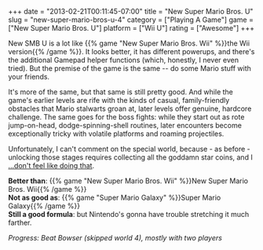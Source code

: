 +++
date = "2013-02-21T00:11:45-07:00"
title = "New Super Mario Bros. U"
slug = "new-super-mario-bros-u-4"
category = ["Playing A Game"]
game = ["New Super Mario Bros. U"]
platform = ["Wii U"]
rating = ["Awesome"]
+++

New SMB U is a lot like {{% game "New Super Mario Bros. Wii" %}}the Wii version{{% /game %}}.  It looks better, it has different powerups, and there's the additional Gamepad helper functions (which, honestly, I never even tried).  But the premise of the game is the same -- do some Mario stuff with your friends.

It's more of the same, but that same is still pretty good.  And while the game's earlier levels are rife with the kinds of casual, family-friendly obstacles that Mario stalwarts groan at, later levels offer genuine, hardcore challenge.  The same goes for the boss fights: while they start out as rote jump-on-head, dodge-spinning-shell routines, later encounters become exceptionally tricky with volatile platforms and roaming projectiles.

Unfortunately, I can't comment on the special world, because - as before - unlocking those stages requires collecting all the goddamn star coins, and I <a href="http://knowyourmeme.com/memes/sweet-brown-aint-nobody-got-time-for-that">...don't feel like doing that</a>.

<b>Better than</b>: {{% game "New Super Mario Bros. Wii" %}}New Super Mario Bros. Wii{{% /game %}}  
<b>Not as good as</b>: {{% game "Super Mario Galaxy" %}}Super Mario Galaxy{{% /game %}}  
<b>Still a good formula</b>: but Nintendo's gonna have trouble stretching it much farther.

<i>Progress: Beat Bowser (skipped world 4), mostly with two players</i>